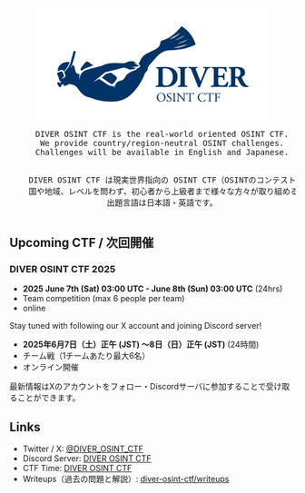 <div align="center">
  <img src="./main_logo.png" alt="Logo" width="80%">
  <pre>
    DIVER OSINT CTF is the real-world oriented OSINT CTF.
    We provide country/region-neutral OSINT challenges.
    Challenges will be available in English and Japanese.
  </pre>

  <pre>
    DIVER OSINT CTF は現実世界指向の OSINT CTF（OSINTのコンテスト）です。
    国や地域、レベルを問わず、初心者から上級者まで様々な方々が取り組める問題を出題します。
    出題言語は日本語・英語です。
  </pre>
</div>

## Upcoming CTF / 次回開催

### DIVER OSINT CTF 2025

- **2025 June 7th (Sat) 03:00 UTC - June 8th (Sun) 03:00 UTC** (24hrs)
- Team competition (max 6 people per team)
- online

Stay tuned with following our X account and joining Discord server!

- **2025年6月7日（土）正午 (JST) ～8日（日）正午 (JST)** (24時間)
- チーム戦（1チームあたり最大6名）
- オンライン開催

最新情報はXのアカウントをフォロー・Discordサーバに参加することで受け取ることができます。

## Links

* Twitter / X: [@DIVER_OSINT_CTF](https://x.com/DIVER_OSINT_CTF)
* Discord Server: [DIVER OSINT CTF](https://discord.diverctf.org)
* CTF Time: [DIVER OSINT CTF](https://ctftime.org/ctf/1111)
* Writeups（過去の問題と解説）: [diver-osint-ctf/writeups](https://github.com/diver-osint-ctf/writeups)